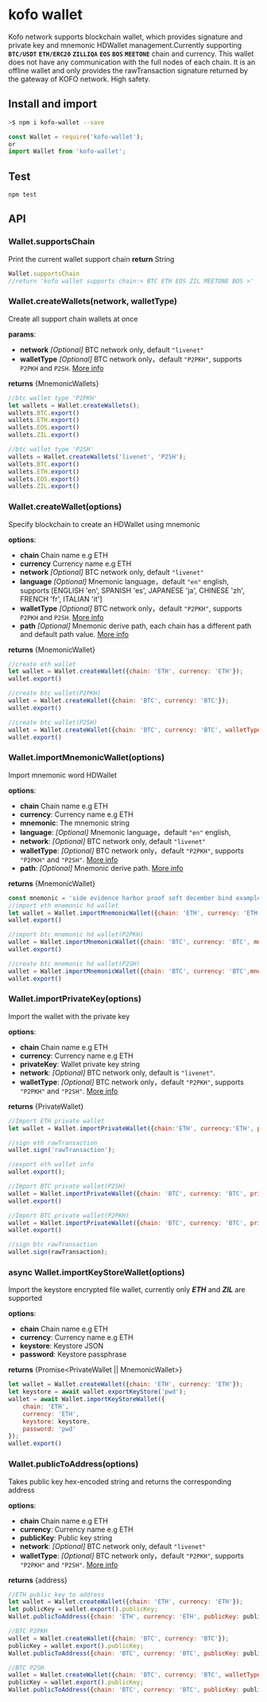 # kofo wallet
Kofo network supports blockchain wallet, which provides signature and private key and mnemonic HDWallet management.Currently supporting **`BTC/USDT`** **`ETH/ERC20`** **`ZILLIQA`** **`EOS`** **`BOS`** **`MEETONE`** chain and currency.
This wallet does not have any communication with the full nodes of each chain. It is an offline wallet and only provides the rawTransaction signature returned by the gateway of KOFO network. High safety.

## Install and import

```bash
>$ npm i kofo-wallet --save
```
```js
const Wallet = require('kofo-wallet');
or
import Wallet from 'kofo-wallet';
```

## Test
```
npm test
```

## API
### Wallet.supportsChain
Print the current wallet support chain
**return** String
```js
Wallet.supportsChain
//return 'kofo wallet supports chain:< BTC ETH EOS ZIL MEETONE BOS >'
```
### Wallet.createWallets(network, walletType)
Create all support chain wallets at once

**params**:
 * **network** *[Optional]* BTC network only, default `"livenet"`
 * **walletType** *[Optional]* BTC network only，default `"P2PKH"`,  supports `P2PKH` and `P2SH`. [More info](https://en.bitcoin.it/wiki/Address)

**returns** {MnemonicWallets}
```js
//btc wallet type 'P2PKH'
let wallets = Wallet.createWallets();
wallets.BTC.export()
wallets.ETH.export()
wallets.EOS.export()
wallets.ZIL.export()

//btc wallet type 'P2SH'
wallets = Wallet.createWallets('livenet', 'P2SH');
wallets.BTC.export()
wallets.ETH.export()
wallets.EOS.export()
wallets.ZIL.export()
```
### Wallet.createWallet(options)
Specify blockchain to create an HDWallet using mnemonic

**options**:
 * **chain**  Chain name e.g ETH
 * **currency**  Currency name e.g ETH
 * **network**  *[Optional]* BTC network only, default `"livenet"`
 * **language**  *[Optional]* Mnemonic language，default `"en"` english, supports [ENGLISH 'en', SPANISH 'es', JAPANESE 'ja', CHINESE 'zh', FRENCH 'fr', ITALIAN 'it']
 * **walletType**  *[Optional]* BTC network only，default `"P2PKH"`,  supports `P2PKH` and `P2SH`. [More info](https://en.bitcoin.it/wiki/Address)
 * **path**  *[Optional]* Mnemonic derive path, each chain has a different path and default path value. [More info](https://github.com/bitcoin/bips/blob/master/bip-0044.mediawiki)

**returns** {MnemonicWallet}
```js
//create eth wallet
let wallet = Wallet.createWallet({chain: 'ETH', currency: 'ETH'});
wallet.export()

//create btc wallet(P2PKH)
wallet = Wallet.createWallet({chain: 'BTC', currency: 'BTC'});
wallet.export()

//create btc wallet(P2SH)
wallet = Wallet.createWallet({chain: 'BTC', currency: 'BTC', walletType: 'P2SH'});
wallet.export()
```


### Wallet.importMnemonicWallet(options)
Import mnemonic word HDWallet

**options**:
* **chain** Chain name e.g ETH
* **currency**: Currency name e.g ETH
* **mnemonic**: The mnemonic string
* **language**: *[Optional]* Mnemonic language，default `"en"` english,
* **network**: *[Optional]* BTC network only, default `"livenet"`
* **walletType**: *[Optional]* BTC network only，default `"P2PKH"`, supports `"P2PKH"` and `"P2SH"`. [More info](https://en.bitcoin.it/wiki/Address)
* **path**: *[Optional]* Mnemonic derive path. [More info](https://github.com/bitcoin/bips/blob/master/bip-0044.mediawiki)

**returns** {MnemonicWallet}
```js
const mnemonic = 'side evidence harbor proof soft december bind example immense give cancel oven';
//import eth mnemonic hd wallet
let wallet = Wallet.importMnemonicWallet({chain: 'ETH', currency: 'ETH', mnemonic: mnemonic});
wallet.export()

//import btc mnemonic hd wallet(P2PKH)
wallet = Wallet.importMnemonicWallet({chain: 'BTC', currency: 'BTC', mnemonic:mnemonic});
wallet.export()

//create btc mnemonic hd wallet(P2SH)
wallet = Wallet.importMnemonicWallet({chain: 'BTC', currency: 'BTC',mnemonic: mnemonic, walletType: 'P2SH'});
wallet.export()
```

### Wallet.importPrivateKey(options)
Import the wallet with the private key

**options**:
* **chain** Chain name e.g ETH
* **currency**: Currency name e.g ETH
* **privateKey**: Wallet private key string
* **network**: *[Optional]* BTC network only, default is `"livenet"`.
* **walletType**: *[Optional]* BTC network only，default `"P2PKH"`, supports `"P2PKH"` and `"P2SH"`. [More info](https://en.bitcoin.it/wiki/Address)

**returns** {PrivateWallet}
```js
//Import ETH private wallet
let wallet = Wallet.importPrivateWallet({chain:'ETH', currency:'ETH', privateKey:'07FED02BDB20EFE5297445472E2AD0647C9E288A5E28A4E0C7C18CEEFC09B470'});

//sign eth rawTransaction
wallet.sign('rawTransaction');

//export eth wallet info
wallet.export();

//Import BTC private wallet(P2SH)
wallet = Wallet.importPrivateWallet({chain: 'BTC', currency: 'BTC', privateKey:'L4djGpF8XrBoNQKitkT4S398Q8NijEzcdWayGPCS4hXnMDMTfbk2', walletType:'P2SH');
wallet.export()

//Import BTC private wallet(P2PKH)
wallet = Wallet.importPrivateWallet({chain: 'BTC', currency: 'BTC', privateKey:'L4djGpF8XrBoNQKitkT4S398Q8NijEzcdWayGPCS4hXnMDMTfbk2'});
wallet.export()

//sign btc rawTransaction
wallet.sign(rawTransaction);
```

### async Wallet.importKeyStoreWallet(options)
Import the keystore encrypted file wallet, currently only ***ETH*** and ***ZIL*** are supported

**options**:
* **chain** Chain name e.g ETH
* **currency**: Currency name e.g ETH
* **keystore**: Keystore JSON
* **password**: Keystore passphrase

**returns** {Promise<PrivateWallet || MnemonicWallet>}
```js
let wallet = Wallet.createWallet({chain: 'ETH', currency: 'ETH'});
let keystore = await wallet.exportKeyStore('pwd');
wallet = await Wallet.importKeyStoreWallet({
    chain: 'ETH',
    currency: 'ETH',
    keystore: keystore,
    password: 'pwd'
});
wallet.export()
```
### Wallet.publicToAddress(options)
Takes public key hex-encoded string and returns the corresponding address

**options**:
* **chain** Chain name e.g ETH
* **currency**: Currency name e.g ETH
* **publicKey**: Public key string
* **network**: *[Optional]* BTC network only, default `"livenet"`
* **walletType**:  *[Optional]* BTC network only，default `"P2PKH"`, supports `"P2PKH"` and `"P2SH"`. [More info](https://en.bitcoin.it/wiki/Address)

**returns** {address}
```js
//ETH public key to address
let wallet = Wallet.createWallet({chain: 'ETH', currency: 'ETH'});
let publicKey = wallet.export().publicKey;
Wallet.publicToAddress({chain: 'ETH', currency: 'ETH', publicKey: publicKey})

//BTC P2PKH
wallet = Wallet.createWallet({chain: 'BTC', currency: 'BTC'});
publicKey = wallet.export().publicKey;
Wallet.publicToAddress({chain: 'BTC', currency: 'BTC', publicKey: publicKey})

//BTC P2SH
wallet = Wallet.createWallet({chain: 'BTC', currency: 'BTC', walletType: 'P2SH'});
publicKey = wallet.export().publicKey;
Wallet.publicToAddress({chain: 'BTC', currency: 'BTC', publicKey: publicKey, walletType: 'P2SH'})
```
